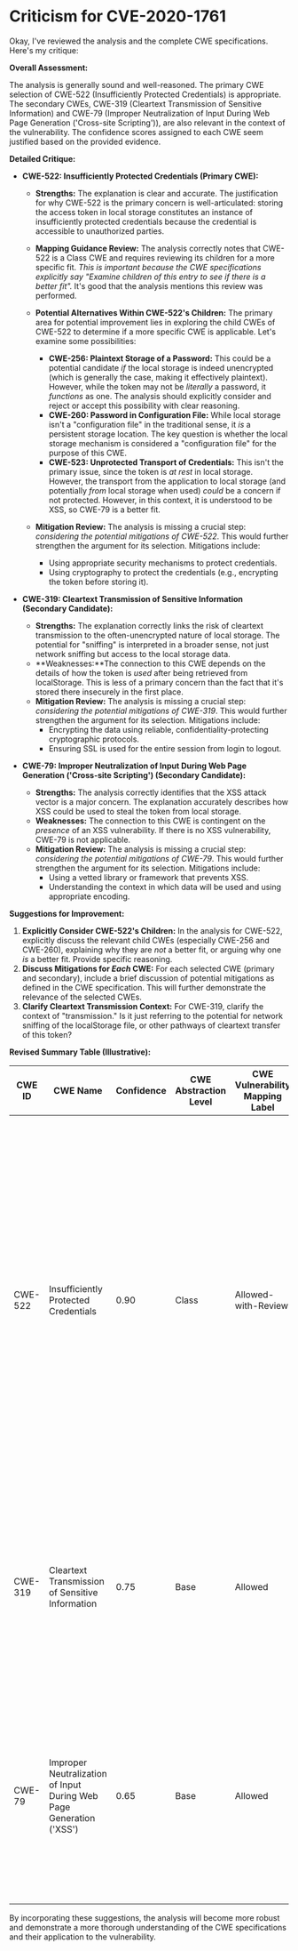 # Criticism for CVE-2020-1761

Okay, I've reviewed the analysis and the complete CWE specifications. Here's my critique:

**Overall Assessment:**

The analysis is generally sound and well-reasoned. The primary CWE selection of CWE-522 (Insufficiently Protected Credentials) is appropriate. The secondary CWEs, CWE-319 (Cleartext Transmission of Sensitive Information) and CWE-79 (Improper Neutralization of Input During Web Page Generation ('Cross-site Scripting')), are also relevant in the context of the vulnerability. The confidence scores assigned to each CWE seem justified based on the provided evidence.

**Detailed Critique:**

*   **CWE-522: Insufficiently Protected Credentials (Primary CWE):**

    *   **Strengths:** The explanation is clear and accurate.  The justification for why CWE-522 is the primary concern is well-articulated: storing the access token in local storage constitutes an instance of insufficiently protected credentials because the credential is accessible to unauthorized parties.
    *   **Mapping Guidance Review:** The analysis correctly notes that CWE-522 is a Class CWE and requires reviewing its children for a more specific fit. *This is important because the CWE specifications explicitly say "Examine children of this entry to see if there is a better fit".* It's good that the analysis mentions this review was performed.
    *   **Potential Alternatives Within CWE-522's Children:** The primary area for potential improvement lies in exploring the child CWEs of CWE-522 to determine if a more specific CWE is applicable. Let's examine some possibilities:
        *   **CWE-256: Plaintext Storage of a Password:** This could be a potential candidate *if* the local storage is indeed unencrypted (which is generally the case, making it effectively plaintext). However, while the token may not be *literally* a password, it *functions* as one. The analysis should explicitly consider and reject or accept this possibility with clear reasoning.
        *   **CWE-260: Password in Configuration File:** While local storage isn't a "configuration file" in the traditional sense, it *is* a persistent storage location.  The key question is whether the local storage mechanism is considered a "configuration file" for the purpose of this CWE.
        *   **CWE-523: Unprotected Transport of Credentials:** This isn't the primary issue, since the token is *at rest* in local storage. However, the transport from the application to local storage (and potentially *from* local storage when used) *could* be a concern if not protected. However, in this context, it is understood to be XSS, so CWE-79 is a better fit.

    *   **Mitigation Review:**  The analysis is missing a crucial step: *considering the potential mitigations of CWE-522*. This would further strengthen the argument for its selection. Mitigations include:
        *   Using appropriate security mechanisms to protect credentials.
        *   Using cryptography to protect the credentials (e.g., encrypting the token before storing it).

*   **CWE-319: Cleartext Transmission of Sensitive Information (Secondary Candidate):**

    *   **Strengths:** The explanation correctly links the risk of cleartext transmission to the often-unencrypted nature of local storage. The potential for "sniffing" is interpreted in a broader sense, not just network sniffing but access to the local storage data.
    *   **Weaknesses:**The connection to this CWE depends on the details of how the token is *used* after being retrieved from localStorage. This is less of a primary concern than the fact that it's stored there insecurely in the first place.
    *   **Mitigation Review:** The analysis is missing a crucial step: *considering the potential mitigations of CWE-319*. This would further strengthen the argument for its selection. Mitigations include:
        *   Encrypting the data using reliable, confidentiality-protecting cryptographic protocols.
        *   Ensuring SSL is used for the entire session from login to logout.

*   **CWE-79: Improper Neutralization of Input During Web Page Generation ('Cross-site Scripting') (Secondary Candidate):**

    *   **Strengths:** The analysis correctly identifies that the XSS attack vector is a major concern. The explanation accurately describes how XSS could be used to steal the token from local storage.
    *   **Weaknesses:**  The connection to this CWE is contingent on the *presence* of an XSS vulnerability. If there is no XSS vulnerability, CWE-79 is not applicable.
    *   **Mitigation Review:** The analysis is missing a crucial step: *considering the potential mitigations of CWE-79*. This would further strengthen the argument for its selection. Mitigations include:
        *   Using a vetted library or framework that prevents XSS.
        *   Understanding the context in which data will be used and using appropriate encoding.

**Suggestions for Improvement:**

1.  **Explicitly Consider CWE-522's Children:**  In the analysis for CWE-522, explicitly discuss the relevant child CWEs (especially CWE-256 and CWE-260), explaining why they are *not* a better fit, or arguing why one *is* a better fit. Provide specific reasoning.
2.  **Discuss Mitigations for *Each* CWE:** For each selected CWE (primary and secondary), include a brief discussion of potential mitigations as defined in the CWE specification.  This will further demonstrate the relevance of the selected CWEs.
3.  **Clarify Cleartext Transmission Context:** For CWE-319, clarify the context of "transmission." Is it just referring to the potential for network sniffing of the localStorage file, or other pathways of cleartext transfer of this token?

**Revised Summary Table (Illustrative):**

| CWE ID  | CWE Name                                                              | Confidence | CWE Abstraction Level | CWE Vulnerability Mapping Label | CWE-Vulnerability Mapping Notes                                                                                                                                                                                                                                     |
| ------- | --------------------------------------------------------------------- | ---------- | ----------------------- | ---------------------------------- | ----------------------------------------------------------------------------------------------------------------------------------------------------------------------------------------------------------------------------------------------------------------- |
| CWE-522 | Insufficiently Protected Credentials                                 | 0.90       | Class                  | Allowed-with-Review                   | Primary CWE.  Considered children, especially CWE-256 (Plaintext Storage) and CWE-260 (Password in Configuration File), but determined that CWE-522 is the most appropriate class due to the token's function as a credential, and because the storage location functions as persistent storage. Mitigations include using encryption and secure storage mechanisms. |
| CWE-319 | Cleartext Transmission of Sensitive Information                         | 0.75       | Base                  | Allowed                            | Secondary Candidate. Relevant because local storage is often unencrypted. This is applicable even if the initial transfer to local storage is encrypted, as the data is at rest in a vulnerable state.                                                              |
| CWE-79  | Improper Neutralization of Input During Web Page Generation ('XSS') | 0.65       | Base                  | Allowed                            | Secondary Candidate. Only applicable *if* an XSS vulnerability exists. If present, XSS can be used to steal the access token from local storage. Mitigations for XSS are crucial to preventing this attack vector.                                          |

By incorporating these suggestions, the analysis will become more robust and demonstrate a more thorough understanding of the CWE specifications and their application to the vulnerability.
